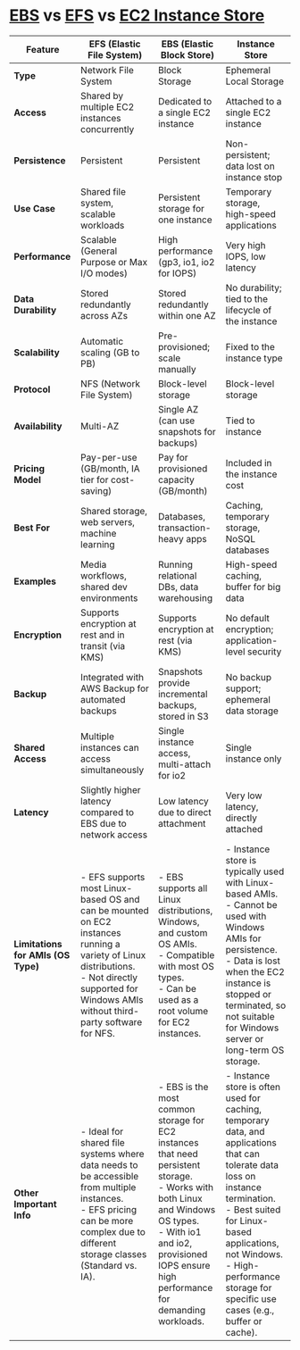 # [EBS](./ebs.md) vs [EFS](./efs.md) vs [EC2 Instance Store](./ec2.md#5-ec2-instance-store)

| Feature                 | EFS (Elastic File System)                     | EBS (Elastic Block Store)                 | Instance Store                               |
|-------------------------|-----------------------------------------------|-------------------------------------------|---------------------------------------------|
| **Type**                | Network File System                          | Block Storage                             | Ephemeral Local Storage                     |
| **Access**              | Shared by multiple EC2 instances concurrently | Dedicated to a single EC2 instance        | Attached to a single EC2 instance           |
| **Persistence**         | Persistent                                   | Persistent                                | Non-persistent; data lost on instance stop  |
| **Use Case**            | Shared file system, scalable workloads       | Persistent storage for one instance       | Temporary storage, high-speed applications  |
| **Performance**         | Scalable (General Purpose or Max I/O modes)  | High performance (gp3, io1, io2 for IOPS) | Very high IOPS, low latency                 |
| **Data Durability**     | Stored redundantly across AZs                | Stored redundantly within one AZ          | No durability; tied to the lifecycle of the instance |
| **Scalability**         | Automatic scaling (GB to PB)                 | Pre-provisioned; scale manually           | Fixed to the instance type                  |
| **Protocol**            | NFS (Network File System)                    | Block-level storage                       | Block-level storage                         |
| **Availability**        | Multi-AZ                                     | Single AZ (can use snapshots for backups) | Tied to instance                            |
| **Pricing Model**       | Pay-per-use (GB/month, IA tier for cost-saving) | Pay for provisioned capacity (GB/month)  | Included in the instance cost               |
| **Best For**            | Shared storage, web servers, machine learning | Databases, transaction-heavy apps         | Caching, temporary storage, NoSQL databases |
| **Examples**            | Media workflows, shared dev environments     | Running relational DBs, data warehousing  | High-speed caching, buffer for big data     |
| **Encryption**          | Supports encryption at rest and in transit (via KMS) | Supports encryption at rest (via KMS)      | No default encryption; application-level security |
| **Backup**              | Integrated with AWS Backup for automated backups | Snapshots provide incremental backups, stored in S3 | No backup support; ephemeral data storage |
| **Shared Access**       | Multiple instances can access simultaneously  | Single instance access, multi-attach for io2 | Single instance only                        |
| **Latency**             | Slightly higher latency compared to EBS due to network access | Low latency due to direct attachment       | Very low latency, directly attached         |
| **Limitations for AMIs (OS Type)**| - EFS supports most Linux-based OS and can be mounted on EC2 instances running a variety of Linux distributions.<br>- Not directly supported for Windows AMIs without third-party software for NFS. | - EBS supports all Linux distributions, Windows, and custom OS AMIs.<br>- Compatible with most OS types.<br>- Can be used as a root volume for EC2 instances. | - Instance store is typically used with Linux-based AMIs.<br>- Cannot be used with Windows AMIs for persistence.<br>- Data is lost when the EC2 instance is stopped or terminated, so not suitable for Windows server or long-term OS storage. |
| **Other Important Info** | - Ideal for shared file systems where data needs to be accessible from multiple instances.<br>- EFS pricing can be more complex due to different storage classes (Standard vs. IA). | - EBS is the most common storage for EC2 instances that need persistent storage.<br>- Works with both Linux and Windows OS types.<br>- With io1 and io2, provisioned IOPS ensure high performance for demanding workloads. | - Instance store is often used for caching, temporary data, and applications that can tolerate data loss on instance termination.<br>- Best suited for Linux-based applications, not Windows.<br>- High-performance storage for specific use cases (e.g., buffer or cache). |


